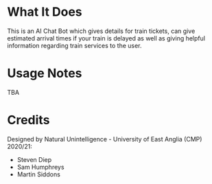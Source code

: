 # What It Does
This is an AI Chat Bot which gives details for train tickets, can give estimated arrival times if your train is delayed as well as giving helpful information regarding train services to the user.

# Usage Notes
TBA

# Credits
Designed by Natural Unintelligence - University of East Anglia (CMP) 2020/21:
* Steven Diep
* Sam Humphreys
* Martin Siddons
